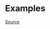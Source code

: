 


# Examples


[Source](http://www.rubydoc.info/gems/rubocop/RuboCop/Cop/Layout/RescueEnsureAlignment)